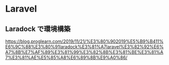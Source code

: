 # Laravel

## Laradock で環境構築

https://blog.proglearn.com/2019/11/21/%E3%80%902019%E5%B9%B411%E6%9C%88%E3%80%91laradock%E3%81%A7laravel%E3%82%92%E6%A7%8B%E7%AF%89%E3%81%99%E3%82%8B%E3%81%BE%E3%81%A7%E3%81%AE%E5%85%A8%E6%89%8B%E9%A0%86/
